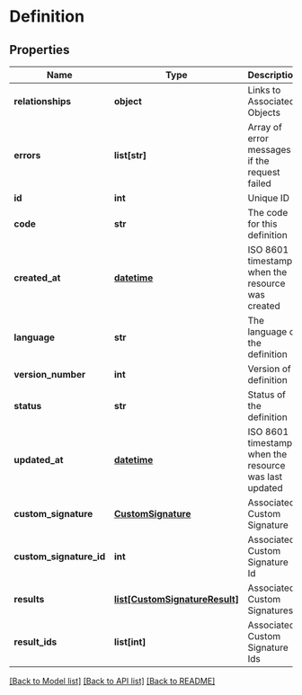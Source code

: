 # Definition

## Properties
Name | Type | Description | Notes
------------ | ------------- | ------------- | -------------
**relationships** | **object** | Links to Associated Objects | [optional] 
**errors** | **list[str]** | Array of error messages if the request failed | [optional] 
**id** | **int** | Unique ID | [optional] 
**code** | **str** | The code for this definition | [optional] 
**created_at** | [**datetime**](DateTime.md) | ISO 8601 timestamp when the resource was created | [optional] 
**language** | **str** | The language of the definition | [optional] 
**version_number** | **int** | Version of definition | [optional] 
**status** | **str** | Status of the definition | [optional] 
**updated_at** | [**datetime**](DateTime.md) | ISO 8601 timestamp when the resource was last updated | [optional] 
**custom_signature** | [**CustomSignature**](CustomSignature.md) | Associated Custom Signature  | [optional] 
**custom_signature_id** | **int** | Associated Custom Signature Id | [optional] 
**results** | [**list[CustomSignatureResult]**](CustomSignatureResult.md) | Associated Custom Signatures | [optional] 
**result_ids** | **list[int]** | Associated Custom Signature Ids | [optional] 

[[Back to Model list]](../README.md#documentation-for-models) [[Back to API list]](../README.md#documentation-for-api-endpoints) [[Back to README]](../README.md)


